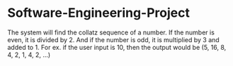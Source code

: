 # Software-Engineering-Project

<p>The system will find the collatz sequence of a number. If the number is even, it is divided by 2. And if the number is odd, it is multiplied by 3 and added to 1. For ex. if the user input is 10, then the output would be (5, 16, 8, 4, 2, 1, 4, 2, ...)</p>
